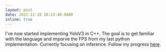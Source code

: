 ```yaml
---
layout: post
date: 2022-12-18 18:23:40-0400
inline: true
---
```


I've now started implementing YoloV3 in C++. The goal is to get familiar with the language and imporve the FPS from my last python implementation. Currently focusing on inference. Follow my progress <a href="https://github.com/fm94/yolov3-from-scratch-cpp">here</a>.
